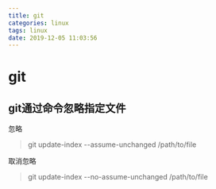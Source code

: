 ```yaml
---
title: git
categories: linux
tags: linux
date: 2019-12-05 11:03:56
---
```

# git

## git通过命令忽略指定文件

忽略
> git update-index --assume-unchanged /path/to/file

取消忽略

> git update-index --no-assume-unchanged /path/to/file